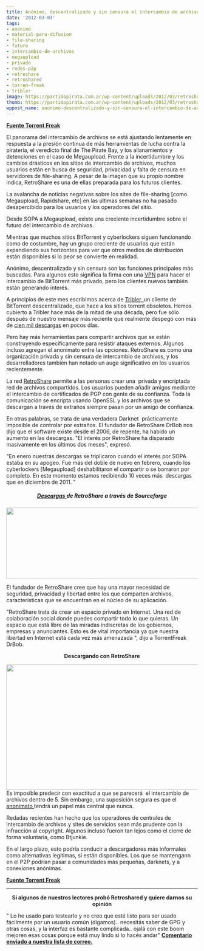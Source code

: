 ```yaml
---
title: Anónimo, descentralizado y sin censura el intercambio de archivos está en auge
date: '2012-03-03'
tags:
- anonimo
- material-para-difusion
- file-sharing
- futuro
- intercambio-de-archivos
- megaupload
- privado
- redes-p2p
- retroshare
- retroshared
- torren-freak
- tribler
image: https://partidopirata.com.ar/wp-content/uploads/2012/03/retroshare-monthly.png
thumb: https://partidopirata.com.ar/wp-content/uploads/2012/03/retroshare-monthly-150x150.png
wppost_name: anonimo-descentralizado-y-sin-censura-el-intercambio-de-archivos-esta-en-auge
---
```


<strong><a href="https://torrentfreak.com/anonymous-decentralized-and-uncensored-file-sharing-is-booming-120302/" target="_blank">Fuente Torrent Freak</a></strong>

El panorama del intercambio de archivos se está ajustando lentamente en respuesta a la presión continua de más herramientas de lucha contra la piratería, el veredicto final de The Pirate Bay, y los allanamientos y detenciones en el caso de Megaupload. Frente a la incertidumbre y los cambios drásticos en los sitios de intercambio de archivos, muchos usuarios están en busca de seguridad, privacidad y falta de censura en servidores de file-sharing. A pesar de la imagen que su propio nombre indica, RetroShare es una de ellas preparada para los futuros clientes.

La avalancha de noticias negativas sobre los sites de file-sharing [como Megaupload, Rapidshare, etc] en las últimas semanas no ha pasado desapercibido para los usuarios y los operadores del sitio.

Desde SOPA a Megaupload, existe una creciente incertidumbre sobre el futuro del intercambio de archivos.

Mientras que muchos sitios BitTorrent y cyberlockers siguen funcionando como de costumbre, hay un grupo creciente de usuarios que están expandiendo sus horizontes para ver que otros medios de distribución están disponibles si lo peor se convierte en realidad.

Anónimo, descentralizado y sin censura son las funciones principales más buscadas. Para algunos esto significa la firma con una <a href="http://torrentfreak.com/which-vpn-providers-really-take-anonymity-seriously-111007/"> VPN</a> para hacer el intercambio de BitTorrent más privado, pero los clientes nuevos también están generando interés.

A principios de este mes escribimos acerca de <a href="https://partidopirata.com.ar/3108/tribler-hace-imposible-cerrar-bittorrent">Tribler, </a>un cliente de BitTorrent descentralizado, que hace a los sitios torrent obsoletos. Hemos cubierto a Tribler hace más de la mitad de una década, pero fue sólo después de nuestro mensaje más reciente que realmente despegó con más de <a href="http://statistics.tribler.org/"> cien mil descargas</a> en pocos días.

Pero hay más herramientas para compartir archivos que se están construyendo específicamente para resistir ataques externos. Algunos incluso agregan el anonimato entre las opciones. RetroShare es como una organización privada y sin censura de intercambio de archivos, y los desarrolladores también han notado un auge significativo en los usuarios recientemente.

La red <a href="http://retroshare.sourceforge.net/">RetroShare</a> permite a las personas crear una  privada y encriptada red de archivos compartidos. Los usuarios pueden añadir amigos mediante el intercambio de certificados de PGP con gente de su confianza. Toda la comunicación se encripta usando OpenSSL y los archivos que se descargan a través de extraños siempre pasan por un amigo de confianza.

En otras palabras, se trata de una verdadera Darknet  prácticamente imposible de controlar por extraños.
El fundador de RetroShare DrBob nos dijo que el software existe desde el 2006, de repente, ha habido un aumento en las descargas. "El interés por RetroShare ha disparado masivamente en los últimos dos meses", expresó.

"En enero nuestras descargas se triplicaron cuando el interés por SOPA estaba en su apogeo. Fue más del doble de nuevo en febrero, cuando los cyberlockers [Megaupload] deshabilitaron el compartir o se borraron por completo. En este momento estamos recibiendo 10 veces más  descargas  que en diciembre de 2011. "
<h5 style="text-align: center;"><a href="http://sourceforge.net/projects/retroshare/files/stats/timeline?dates=2010-10-02+to+2012-02-28">Descargas </a>de RetroShare a través de Sourceforge</h5>
<a href="https://partidopirata.com.ar/wp-content/uploads/2012/03/retroshare-monthly.png"><img class="aligncenter size-full wp-image-3362" title="Descargas de Retroshare" src="https://partidopirata.com.ar/wp-content/uploads/2012/03/retroshare-monthly.png" alt="" width="525" height="187" /></a>

El fundador de RetroShare cree que hay una mayor necesidad de seguridad, privacidad y libertad entre los que comparten archivos, características que se encuentran en el núcleo de su aplicación.

"RetroShare trata de crear un espacio privado en Internet. Una red de colaboración social donde puedes compartir todo lo que quieras. Un espacio que está libre de las miradas indiscretas de los gobiernos, empresas y anunciantes. Esto es de vital importancia ya que nuestra libertad en Internet está cada vez más amenazada ", dijo a TorrentFreak DrBob.
<p style="text-align: center;"><strong>Descargando con RetroShare</strong></p>
<a href="https://partidopirata.com.ar/wp-content/uploads/2012/03/retroshare1.jpg"><img class="aligncenter size-full wp-image-3363" title="Descargando con Retroshared" src="https://partidopirata.com.ar/wp-content/uploads/2012/03/retroshare1.jpg" alt="" width="525" height="330" /></a>
Es imposible predecir con exactitud a que se parecerá  el intercambio de archivos dentro de 5. Sin embargo, una suposición segura es que el <a href="http://torrentfreak.com/15-percent-of-us-file-sharers-hide-their-ip-address-111229/">anonimato </a>tendrá un papel más central que nunca.

Redadas recientes han hecho que los operadores de centrales de intercambio de archivos y sites de servicios sean más prudente con la infracción al copyright. Algunos incluso fueron tan lejos como el cierre de forma voluntaria, como Btjunkie.

En el largo plazo, esto podría conducir a descargadores más informales como alternativas legítimas, si están disponibles. Los que se mantengann en el P2P podrían pasar a comunidades más pequeñas, darknets, y a conexiones anónimas.

<strong><a href="https://torrentfreak.com/anonymous-decentralized-and-uncensored-file-sharing-is-booming-120302/" target="_blank">Fuente Torrent Freak</a></strong>

<hr />
<p style="text-align: center;"><strong>Si algunos de nuestros lectores probó Retroshared y quiere darnos su opinión</strong></p>
" Lo he usado para testearlo y no creo que esté listo para ser usado fácilmente por un usuario común (digamos).. necesitás saber de GPG y otras cosas, y la interfaz es bastante complicada.. ojalá con este boom mejoren esas cosas porque está muy lindo si lo hacés andar"
<strong> <a href="http://lists.partidopirata.com.ar/pipermail/general-partidopirata.com.ar/2012-March/015857.html">Comentario enviado a nuestra lista de correo.</a></strong>
